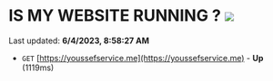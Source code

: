 # IS MY WEBSITE RUNNING ? [![](https://img.shields.io/static/v1?label=Sponsor&message=%E2%9D%A4&logo=GitHub&color=%23fe8e86)](https://github.com/sponsors/<username>)

Last updated: **6/4/2023, 8:58:27 AM**

- `GET` [https://youssefservice.me](https://youssefservice.me) - **Up** (1119ms)
